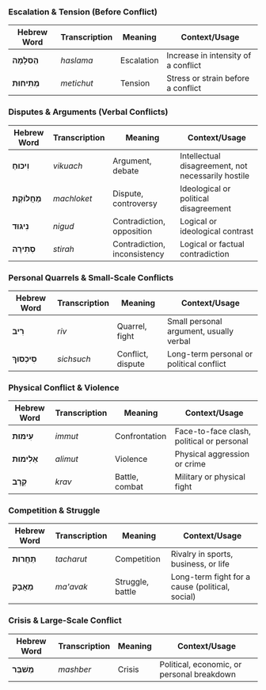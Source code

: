
### **Escalation & Tension (Before Conflict)**  
| **Hebrew Word** | **Transcription** | **Meaning** | **Context/Usage** |  
|---------------|----------------|------------|-----------------|  
| **הַסלָמָה** | *haslama* | Escalation | Increase in intensity of a conflict |  
| **מְתִיחוּת** | *metichut* | Tension | Stress or strain before a conflict |  

### **Disputes & Arguments (Verbal Conflicts)**  
| **Hebrew Word** | **Transcription** | **Meaning** | **Context/Usage** |  
|---------------|----------------|------------|-----------------|  
| **וִיכּוּחַ** | *vikuach* | Argument, debate | Intellectual disagreement, not necessarily hostile |  
| **מַחֲלוֹקֶת** | *machloket* | Dispute, controversy | Ideological or political disagreement |  
| **נִיגּוּד** | *nigud* | Contradiction, opposition | Logical or ideological contrast |  
| **סְתִירָה** | *stirah* | Contradiction, inconsistency | Logical or factual contradiction |  

### **Personal Quarrels & Small-Scale Conflicts**  
| **Hebrew Word** | **Transcription** | **Meaning** | **Context/Usage** |  
|---------------|----------------|------------|-----------------|  
| **רִיב** | *riv* | Quarrel, fight | Small personal argument, usually verbal |  
| **סִיכְסוּךְ** | *sichsuch* | Conflict, dispute | Long-term personal or political conflict |  

### **Physical Conflict & Violence**  
| **Hebrew Word** | **Transcription** | **Meaning** | **Context/Usage** |  
|---------------|----------------|------------|-----------------|  
| **עִימּוּת** | *immut* | Confrontation | Face-to-face clash, political or personal |  
| **אַלִימוּת** | *alimut* | Violence | Physical aggression or crime |  
| **קְרָב** | *krav* | Battle, combat | Military or physical fight |  

### **Competition & Struggle**  
| **Hebrew Word** | **Transcription** | **Meaning** | **Context/Usage** |  
|---------------|----------------|------------|-----------------|  
| **תַּחֲרוּת** | *tacharut* | Competition | Rivalry in sports, business, or life |  
| **מַאֲבָק** | *ma'avak* | Struggle, battle | Long-term fight for a cause (political, social) |  

### **Crisis & Large-Scale Conflict**  
| **Hebrew Word** | **Transcription** | **Meaning** | **Context/Usage** |  
|---------------|----------------|------------|-----------------|  
| **מַשׁבֵּר** | *mashber* | Crisis | Political, economic, or personal breakdown |  
